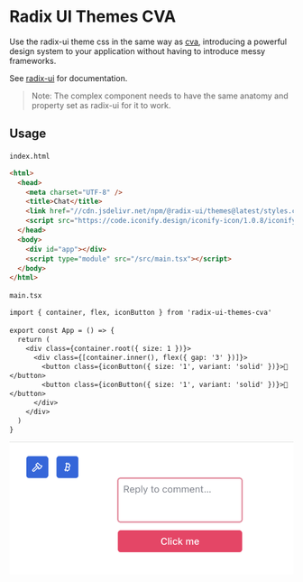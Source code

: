 
# Radix UI Themes CVA

Use the radix-ui theme css in the same way as [cva](https://cva.style/docs/getting-started/variants), introducing a powerful design system to your application without having to introduce messy frameworks.


See [radix-ui](https://www.radix-ui.com/themes/docs/overview/getting-started) for documentation.

> Note: The complex component needs to have the same anatomy and property set as radix-ui for it to work.


## Usage


`index.html`

```html
<html>
  <head>
    <meta charset="UTF-8" />
    <title>Chat</title>
    <link href="//cdn.jsdelivr.net/npm/@radix-ui/themes@latest/styles.css" rel="stylesheet">
    <script src="https://code.iconify.design/iconify-icon/1.0.8/iconify-icon.min.js"></script>
  </head>
  <body>
    <div id="app"></div>
    <script type="module" src="/src/main.tsx"></script>
  </body>
</html>

```

`main.tsx`

```tsx
import { container, flex, iconButton } from 'radix-ui-themes-cva'

export const App = () => {
  return (
    <div class={container.root({ size: 1 })}>
      <div class={[container.inner(), flex({ gap: '3' })]}>
        <button class={iconButton({ size: '1', variant: 'solid' })}>🐰</button>
        <button class={iconButton({ size: '1', variant: 'solid' })}>🥕</button>
      </div>
    </div>
  )
}
```

![](./demo/demo.png)